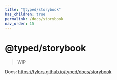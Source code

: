 ```yaml
---
title: "@typed/storybook"
has_children: true
permalink: /docs/storybook
nav_order: 15
---
```


# @typed/storybook

> WIP

Docs: https://tylors.github.io/typed/docs/storybook

